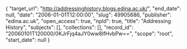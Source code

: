 {
  "target_url": "http://addressinghistory.blogs.edina.ac.uk/", 
  "end_date": null, 
  "date": "2006-01-01T12:00:00", 
  "slug": 49905686, 
  "publisher": "edina.ac.uk", 
  "open_access": true, 
  "npld": true, 
  "title": "Addressing History", 
  "subjects": [], 
  "collections": [], 
  "record_id": "20060101T120000/0KJrFjq4aJY0ww8lfHvbPw==", 
  "scope": "root", 
  "start_date": null
}

